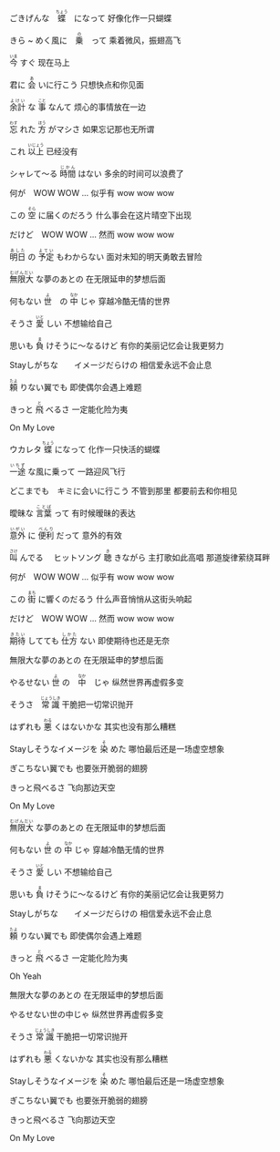 ごきげんな　<ruby>蝶<rt>ちょう</rt></ruby>　になって
好像化作一只蝴蝶

きら ~ めく風に　<ruby>乗<rt>の</rt></ruby>　って
乘着微风，振翅高飞

<ruby>今<rt>いま</rt></ruby> すぐ
现在马上

君に <ruby>会<rt>あ</rt></ruby> いに行こう
只想快点和你见面

<ruby>余計<rt>よけい</rt></ruby> な <ruby>事<rt>こと</rt></ruby> なんて
烦心的事情放在一边

<ruby>忘<rt>わす</rt></ruby> れた <ruby>方<rt>ほう</rt></ruby> がマシさ
如果忘记那也无所谓

これ <ruby>以上<rt>いじょう</rt></ruby>
已经没有

シャレて～る <ruby>時間<rt>じかん</rt></ruby> はない
多余的时间可以浪费了

何が　WOW WOW ...
似乎有 wow wow wow

この <ruby>空<rt>そら</rt></ruby> に届くのだろう
什么事会在这片晴空下出现

だけど　WOW WOW ...
然而 wow wow wow

<ruby>明日<rt>あした</rt></ruby> の <ruby>予定<rt>よてい</rt></ruby> もわからない
面对未知的明天勇敢去冒险

<ruby>無限大<rt>むげんだい</rt></ruby> な夢のあとの
在无限延申的梦想后面

何もない <ruby>世<rt>よ</rt></ruby>　の <ruby>中<rt>なか</rt></ruby> じゃ
穿越冷酷无情的世界

そうさ <ruby>愛<rt>いと</rt></ruby> しい
不想输给自己

思いも <ruby>負<rt>ま</rt></ruby> けそうに～なるけど
有你的美丽记忆会让我更努力

Stayしがちな　　イメージだらけの
相信爱永远不会止息

<ruby>頼<rt>たよ</rt></ruby> りない翼でも
即使偶尔会遇上难题

きっと <ruby>飛<rt>と</rt></ruby> べるさ
一定能化险为夷

On My Love

ウカレタ <ruby>蝶<rt>ちょう</rt></ruby> になって
化作一只快活的蝴蝶

<ruby>一途<rt>いちず</rt></ruby> な風に乗って
一路迎风飞行

どこまでも　キミに会いに行こう
不管到那里 都要前去和你相见

曖昧な <ruby>言葉<rt>ことば</rt></ruby> って
有时候暧昧的表达

<ruby>意外<rt>いがい</rt></ruby> に <ruby>便利<rt>べんり</rt></ruby> だって
意外的有效

<ruby>叫<rt>さけ</rt></ruby> んでる　 ヒットソング <ruby>聴<rt>き</rt></ruby> きながら
主打歌如此高唱 那道旋律萦绕耳畔

何が　WOW WOW ...
似乎有 wow wow wow

この <ruby>街<rt>まち</rt></ruby> に響くのだるう
什么声音悄悄从这街头响起

だけど　WOW WOW ...
然而 wow wow wow

<ruby>期待<rt>きたい</rt></ruby> してても <ruby>仕方<rt>しかた</rt></ruby> ない
即使期待也还是无奈

無限大な夢のあとの
在无限延申的梦想后面

やるせない <ruby>世<rt>よ</rt></ruby> の　<ruby>中<rt>なか</rt></ruby>　じゃ
纵然世界再虚假多变

そうさ　<ruby>常識<rt>じょうしき</rt></ruby>
干脆把一切常识抛开

はずれも <ruby>悪<rt>わる</rt></ruby> くはないかな
其实也没有那么糟糕

Stayしそうなイメージを <ruby>染<rt>そ</rt></ruby> めた
哪怕最后还是一场虚空想象

ぎこちない翼でも
也要张开脆弱的翅膀

きっと飛べるさ
飞向那边天空

On My Love

<ruby>無限大<rt>むげんだい</rt></ruby> な夢のあとの
在无限延申的梦想后面

何もない <ruby>世<rt>よ</rt></ruby> の <ruby>中<rt>なか</rt></ruby> じゃ
穿越冷酷无情的世界

そうさ <ruby>愛<rt>いと</rt></ruby> しい
不想输给自己

思いも <ruby>負<rt>ま</rt></ruby> けそうに～なるけど
有你的美丽记忆会让我更努力


Stayしがちな　　イメージだらけの
相信爱永远不会止息

<ruby>頼<rt>たよ</rt></ruby> りない翼でも
即使偶尔会遇上难题

きっと <ruby>飛<rt>と</rt></ruby> べるさ
一定能化险为夷

Oh Yeah

無限大な夢のあとの
在无限延申的梦想后面

やるせない世の中じゃ
纵然世界再虚假多变

そうさ <ruby>常識<rt>じょうしき</rt></ruby>
干脆把一切常识抛开

はずれも <ruby>悪<rt>わる</rt></ruby> くないかな
其实也没有那么糟糕

Stayしそうなイメージを <ruby>染<rt>そ</rt></ruby> めた
哪怕最后还是一场虚空想象

ぎこちない翼でも
也要张开脆弱的翅膀

きっと飛べるさ
飞向那边天空

On My Love